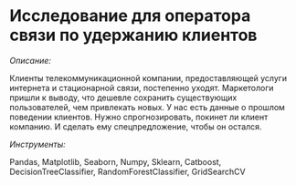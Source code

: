 # Исследование для оператора связи по удержанию клиентов

*Описание:*  

Клиенты телекоммуникационной компании, предоставляющей услуги интернета и стационарной связи, постепенно уходят. Маркетологи пришли к выводу, что дешевле сохранить существующих пользователей, чем привлекать новых.
У нас есть данные о прошлом поведении клиентов.
Нужно спрогнозировать, покинет ли клиент компанию. И сделать ему спецпредложение, чтобы он остался. 

*Инструменты:*  

Pandas, Matplotlib, Seaborn, Numpy, Sklearn, Catboost, DecisionTreeClassifier, RandomForestClassifier, GridSearchCV
